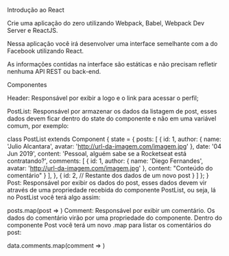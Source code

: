 Introdução ao React

Crie uma aplicação do zero utilizando Webpack, Babel, Webpack Dev Server e ReactJS.

Nessa aplicação você irá desenvolver uma interface semelhante com a do Facebook utilizando React.

As informações contidas na interface são estáticas e não precisam refletir nenhuma API REST ou back-end.

Componentes

Header: Responsável por exibir a logo e o link para acessar o perfil;

PostList: Responsável por armazenar os dados da listagem de post, esses dados devem ficar dentro do state do componente e não em uma variável comum, por exemplo:

class PostList extends Component {
  state = {
    posts: [
      {
        id: 1,
        author: {
          name: 'Julio Alcantara',
          avatar: 'http://url-da-imagem.com/imagem.jpg'
        },
        date: '04 Jun 2019',
        content: 'Pessoal, alguém sabe se a Rocketseat está contratando?',
        comments: [
          {
            id: 1,
            author: {
              name: 'Diego Fernandes',
              avatar: 'http://url-da-imagem.com/imagem.jpg'
            },
            content: "Conteúdo do comentário"
          }
        ],
      },
      {
        id: 2,
        // Restante dos dados de um novo post
      }
    ]
  };
}
Post: Responsável por exibir os dados do post, esses dados devem vir através de uma propriedade recebida do componente PostList, ou seja, lá no PostList você terá algo assim:

posts.map(post => <Post key={post.id} data={post} />)
Comment: Responsável por exibir um comentário. Os dados do comentário virão por uma propriedade do componente. Dentro do componente Post você terá um novo .map para listar os comentários do post:

data.comments.map(comment => <Comment key={comment.id} data={comment} />)
